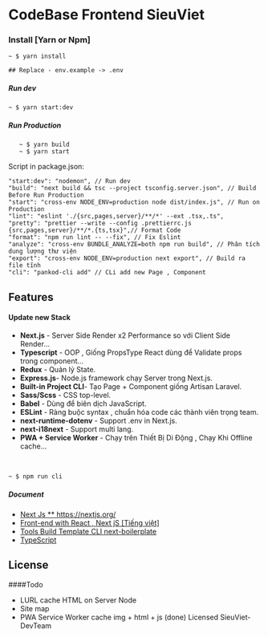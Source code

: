 # CodeBase Frontend SieuViet

### Install [Yarn or Npm]
    ~ $ yarn install
    
    ## Replace - env.example -> .env
##### Run dev 
    ~ $ yarn start:dev 
##### Run Production
       ~ $ yarn build
       ~ $ yarn start 
    

Script in package.json:

    "start:dev": "nodemon", // Run dev
    "build": "next build && tsc --project tsconfig.server.json", // Build Before Run Production
    "start": "cross-env NODE_ENV=production node dist/index.js", // Run on Production 
    "lint": "eslint './{src,pages,server}/**/*' --ext .tsx,.ts",
    "pretty": "prettier --write --config .prettierrc.js {src,pages,server}/**/*.{ts,tsx}",// Format Code
    "format": "npm run lint -- --fix", // Fix Eslint
    "analyze": "cross-env BUNDLE_ANALYZE=both npm run build", // Phân tích dung lượng thư viện
    "export": "cross-env NODE_ENV=production next export", // Build ra file tĩnh
    "cli": "pankod-cli add" // CLi add new Page , Component

## Features

#### Update new Stack

* **Next.js** - Server Side Render x2 Performance so với Client Side Render...  
* **Typescript** - OOP , Giống PropsType React dùng để Validate props trong component...
* **Redux** - Quản lý State.
* **Express.js**- Node.js framework chạy Server trong Next.js.
* **Built-in Project CLI**- Tạo Page + Component giống Artisan Laravel.
* **Sass/Scss** - CSS top-level.
* **Babel** -  Dùng để biên dịch JavaScript.
* **ESLint** - Ràng buộc syntax , chuẩn hóa code các thành viên trọng team.
* **next-runtime-dotenv** - Support .env in Next.js.
* **next-i18next** - Support multi lang.
* **PWA + Service Worker** - Chạy trên Thiết Bị Di Động , Chạy Khi Offline cache... 

<br/>

    ~ $ npm run cli

##### Document
* [Next Js ** https://nextjs.org/ ](https://nextjs.org/)
* [Front-end with React , Next jS [Tiếng việt]](https://github.com/nguyenvanhoang26041994/dev-experiences/blob/master/front-end/front-end-fast.md)
* [Tools Build Template CLI next-boilerplate ](https://github.com/pankod/next-boilerplate)
* [TypeScript](https://codetheworld.io/xay-dung-ung-dung-bang-react-su-dung-typescript.html)
## License


####Todo
* LURL cache HTML on Server Node
* Site map 
* PWA Service Worker cache img + html + js (done)
Licensed SieuViet-DevTeam
